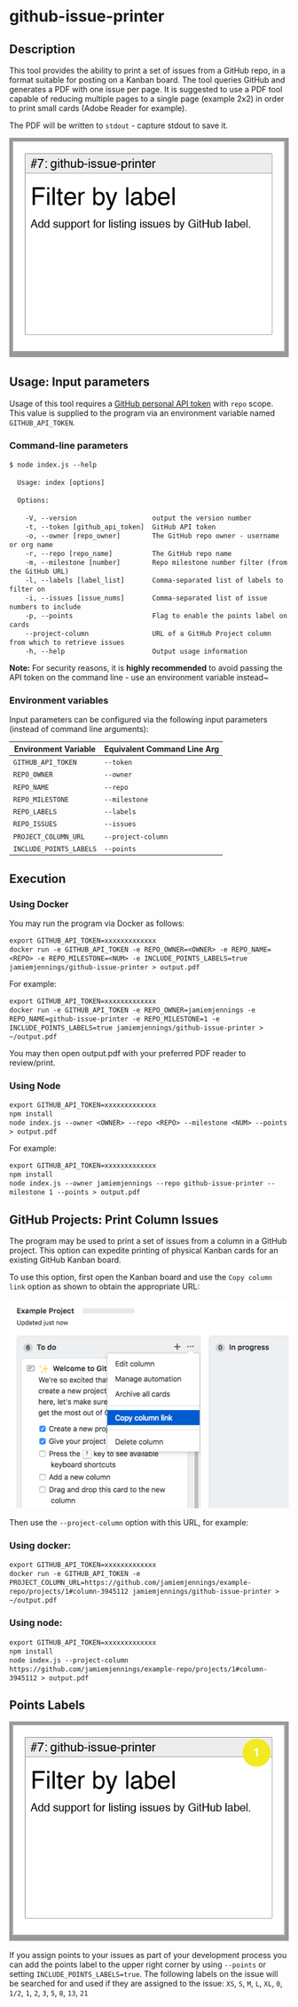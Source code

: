 # github-issue-printer

## Description

This tool provides the ability to print a set of issues from a GitHub repo, in a format suitable for posting on a Kanban board. The tool queries GitHub and generates a PDF with one issue per page. It is suggested to use a PDF tool capable of reducing multiple pages to a single page (example 2x2) in order to print small cards (Adobe Reader for example).

The PDF will be written to `stdout` - capture stdout to save it.

![Example Issue Card](./img/example-issue-card.png)

## Usage: Input parameters

Usage of this tool requires a [GitHub personal API token](https://help.github.com/articles/creating-a-personal-access-token-for-the-command-line/) with `repo` scope. This value is supplied to the program via an environment variable named `GITHUB_API_TOKEN`.

### Command-line parameters

```console
$ node index.js --help

  Usage: index [options]

  Options:

    -V, --version                   output the version number
    -t, --token [github_api_token]  GitHub API token
    -o, --owner [repo_owner]        The GitHub repo owner - username or org name
    -r, --repo [repo_name]          The GitHub repo name
    -m, --milestone [number]        Repo milestone number filter (from the GitHub URL)
    -l, --labels [label_list]       Comma-separated list of labels to filter on
    -i, --issues [issue_nums]       Comma-separated list of issue numbers to include
    -p, --points                    Flag to enable the points label on cards
    --project-column                URL of a GitHub Project column from which to retrieve issues
    -h, --help                      Output usage information
```

**Note:** For security reasons, it is **highly recommended** to avoid passing the API token on the command line - use an environment variable instead~

### Environment variables

Input parameters can be configured via the following input parameters (instead of command line arguments):

| Environment Variable   | Equivalent Command Line Arg
| ---------------------- | ---------------------------
| `GITHUB_API_TOKEN`     | `--token`
| `REPO_OWNER`           | `--owner`
| `REPO_NAME`            | `--repo`
| `REPO_MILESTONE`       | `--milestone`
| `REPO_LABELS`          | `--labels`
| `REPO_ISSUES`          | `--issues`
| `PROJECT_COLUMN_URL`   | `--project-column`
| `INCLUDE_POINTS_LABELS`| `--points`

## Execution

### Using Docker

You may run the program via Docker as follows:

```console
export GITHUB_API_TOKEN=xxxxxxxxxxxxx
docker run -e GITHUB_API_TOKEN -e REPO_OWNER=<OWNER> -e REPO_NAME=<REPO> -e REPO_MILESTONE=<NUM> -e INCLUDE_POINTS_LABELS=true jamiemjennings/github-issue-printer > output.pdf
```

For example:

```console
export GITHUB_API_TOKEN=xxxxxxxxxxxxx
docker run -e GITHUB_API_TOKEN -e REPO_OWNER=jamiemjennings -e REPO_NAME=github-issue-printer -e REPO_MILESTONE=1 -e INCLUDE_POINTS_LABELS=true jamiemjennings/github-issue-printer > ~/output.pdf
```

You may then open output.pdf with your preferred PDF reader to review/print.

### Using Node

```console
export GITHUB_API_TOKEN=xxxxxxxxxxxxx
npm install
node index.js --owner <OWNER> --repo <REPO> --milestone <NUM> --points > output.pdf
```

For example:

```console
export GITHUB_API_TOKEN=xxxxxxxxxxxxx
npm install
node index.js --owner jamiemjennings --repo github-issue-printer --milestone 1 --points > output.pdf
```

## GitHub Projects: Print Column Issues

The program may be used to print a set of issues from a column in a GitHub project. This option can expedite printing of physical Kanban cards for an existing GitHub Kanban board.

To use this option, first open the Kanban board and use the `Copy column link` option as shown to obtain the appropriate URL:

![Get GitHub project column URL](./img/github-project-column.png)

Then use the `--project-column` option with this URL, for example:


### Using docker:

```console
export GITHUB_API_TOKEN=xxxxxxxxxxxxx
docker run -e GITHUB_API_TOKEN -e PROJECT_COLUMN_URL=https://github.com/jamiemjennings/example-repo/projects/1#column-3945112 jamiemjennings/github-issue-printer > ~/output.pdf
```

### Using node:

```console
export GITHUB_API_TOKEN=xxxxxxxxxxxxx
npm install
node index.js --project-column https://github.com/jamiemjennings/example-repo/projects/1#column-3945112 > output.pdf
```

## Points Labels

![Example Issue Card With Points](./img/example-issue-card-points.png)

If you assign points to your issues as part of your development process you can add the points label to the upper right corner by using `--points` or setting `INCLUDE_POINTS_LABELS=true`. The following labels on the issue will be searched for and used if they are assigned to the issue:   `XS`, `S`, `M`, `L`, `XL`, `0`, `1/2`, `1`, `2`, `3`, `5`, `8`, `13`, `21`
